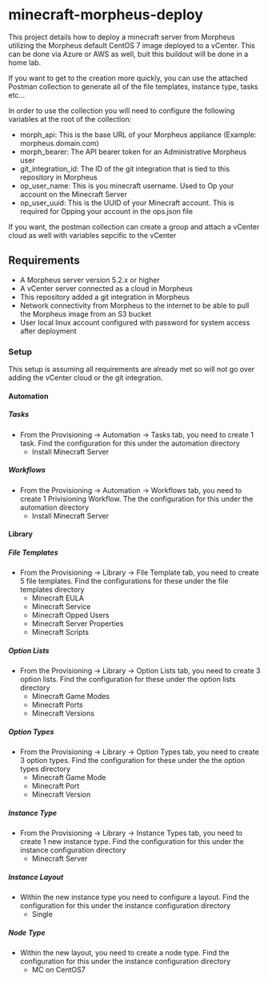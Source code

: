 # minecraft-morpheus-deploy

This project details how to deploy a minecraft server from Morpheus utilizing the Morpheus default CentOS 7 image deployed to a vCenter. This can be done via Azure or AWS as well, buit this buildout will be done in a home lab.

If you want to get to the creation more quickly, you can use the attached Postman collection to generate all of the file templates, instance type, tasks etc...

In order to use the collection you will need to configure the following variables at the root of the collection:
-   morph_api: This is the base URL of your Morpheus appliance (Example: morpheus.domain.com)
-   morph_bearer: The API bearer token for an Administrative Morpheus user
-   git_integration_id: The ID of the git integration that is tied to this repository in Morpheus
-   op_user_name: This is you minecraft username. Used to Op your account on the Minecraft Server
-   op_user_uuid: This is the UUID of your Minecraft account. This is required for Opping your account in the ops.json file

If you want, the postman collection can create a group and attach a vCenter cloud as well with variables sepcific to the vCenter
## Requirements

-   A Morpheus server version 5.2.x or higher
-   A vCenter server connected as a cloud in Morpheus
-   This repository added a git integration in Morpheus
-   Network connectivity from Morpheus to the internet to be able to pull the Morpheus image from an S3 bucket
-   User local linux  account configured with password for system access after deployment

### Setup

This setup is assuming all requirements are already met so will not go over adding the vCenter cloud or the git integration.


#### Automation

##### Tasks
-   From the Provisioning -> Automation -> Tasks tab, you need to create 1 task. Find the configuration for this under the automation directory
    -   Install Minecraft Server

##### Workflows
-   From the Provisioning -> Automation -> Workflows tab, you need to create 1 Privisioning Workflow. The the configuration for this under the automation directory
    - Install Minecraft Server
#### Library

##### File Templates

-   From the Provisioning -> Library -> File Template tab, you need to create 5 file templates. Find the configurations for these under the file templates directory
    -   Minecraft EULA
    -   Minecraft Service
    -   Minecraft Opped Users
    -   Minecraft Server Properties
    -   Minecraft Scripts

##### Option Lists
-   From the Provisioning -> Library -> Option Lists tab, you need to create 3 option lists. Find the configuration for these under the option lists directory
    -   Minecraft Game Modes
    -   Minecraft Ports
    -   Minecraft Versions

##### Option Types
-   From the Provisioning -> Library -> Option Types tab, you need to create 3 option types. Find the configuration for these under the the option types directory
    -   Minecraft Game Mode
    -   Minecraft Port
    -   Minecraft Version

##### Instance Type
-   From the Provisioning -> Library -> Instance Types tab, you need to create 1 new instance type. Find the configuration for this under the instance configuration directory
    -   Minecraft Server

##### Instance Layout
-   Within the new instance type you need to configure a layout. Find the configuration for this under the instance configuration directory
    -   Single

##### Node Type
-   Within the new layout, you need to create a node type. Find the configuration for this under the instance configuration directory
    -   MC on CentOS7
